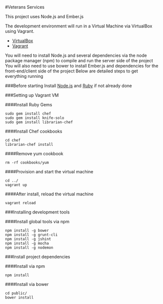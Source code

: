 #Veterans Services

This project uses Node.js and Ember.js  

The development environment will run in a Virtual Machine via VirtualBox using Vagrant.  
- [VirtualBox](https://www.virtualbox.org/wiki/Downloads)  
- [Vagrant](http://www.vagrantup.com/downloads.html)

You will need to install Node.js and several dependencies via the node package manager (npm) to compile and run the server side of the project
You will also need to use bower to install Ember.js and dependencies for the front-end/client side of the project
Below are detailed steps to get everything running  

###Before starting
Install [Node.js](http://nodejs.org/download/) and [Ruby](https://www.ruby-lang.org/en/downloads/) if not already done  

###Setting up Vagrant VM  

####Install Ruby Gems
````
sudo gem install chef
sudo gem install knife-solo
sudo gem install librarian-chef
````

####Install Chef cookbooks
````
cd chef
librarian-chef install
````

####Remove yum cookbook
````
rm -rf cookbooks/yum
````

####Provision and start the virtual machine
````
cd ../
vagrant up
````

####After install, reload the virtual machine
````
vagrant reload
````

###Installing development tools

####Install global tools via npm
````
npm install -g bower
npm install -g grunt-cli
npm install -g jshint
npm install -g mocha
npm install -g nodemon
````

###Install project dependencies

####Install via npm
````
npm install
````

####Install via bower
````
cd public/
bower install
````